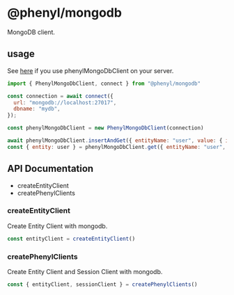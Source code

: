 # @phenyl/mongodb

MongoDB client.

## usage
See [here](../rest-api/README.md) if you use phenylMongoDbClient on your server.

```js
import { PhenylMongoDbClient, connect } from "@phenyl/mongodb"

const connection = await connect({
  url: "mongodb://localhost:27017",
  dbname: "mydb",
});

const phenylMongoDbClient = new PhenylMongoDbClient(connection)

await phenylMongoDbClient.insertAndGet({ entityName: "user", value: { id: "user" } })
const { entity: user } = phenylMongoDbClient.get({ entityName: "user", id: "user" })
```

## API Documentation

- createEntityClient
- createPhenylClients

### createEntityClient

Create Entity Client with mongodb.

```ts
const entityClient = createEntityClient()
```

### createPhenylClients

Create Entity Client and Session Client with mongodb.

```ts
const { entityClient, sessionClient } = createPhenylClients()
```
